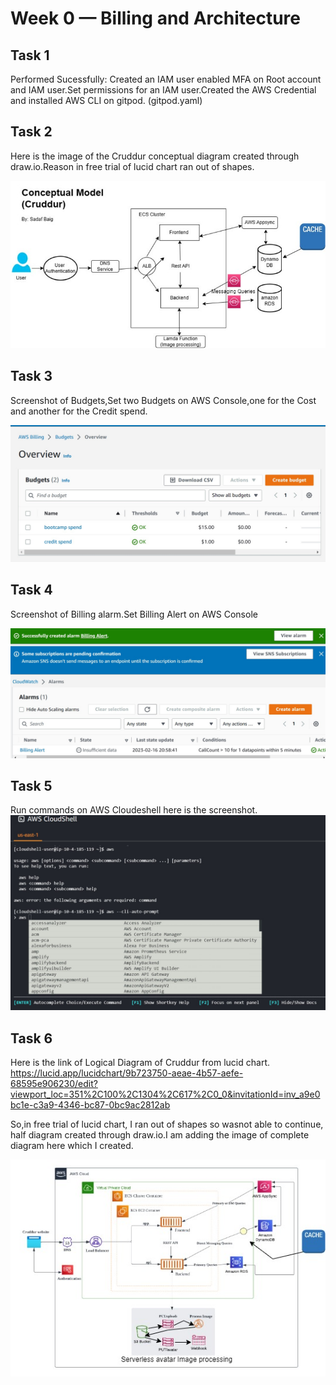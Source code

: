# Week 0 — Billing and Architecture

## Task 1

Performed Sucessfully: Created an IAM user enabled MFA on Root account and IAM user.Set permissions for an IAM user.Created the AWS Credential and installed AWS CLI on gitpod.
(gitpod.yaml)

## Task 2

Here is the image of the Cruddur conceptual diagram created through draw.io.Reason in free trial of lucid chart ran out of shapes.

![Conceptual Diagram](week0_images/ConceptualDiagram.jpg)


## Task 3
Screenshot of Budgets,Set two Budgets on AWS Console,one for the Cost and another for the Credit spend.

![Budget](week0_images/2BudgetSet.jpg)

## Task 4
Screenshot of Billing alarm.Set Billing Alert on AWS Console

![Billing alert](week0_images/BillingAlarm.jpg)

## Task 5

Run commands on AWS Cloudeshell here is the screenshot.
![CloudShell](week0_images/CloudshellRun.jpg)

## Task 6

Here is the link of Logical Diagram of Cruddur from lucid chart.
https://lucid.app/lucidchart/9b723750-aeae-4b57-aefe-68595e906230/edit?viewport_loc=351%2C100%2C1304%2C617%2C0_0&invitationId=inv_a9e0bc1e-c3a9-4346-bc87-0bc9ac2812ab

So,in free trial of lucid chart, I ran out of shapes so wasnot able to continue, half diagram created through draw.io.I am adding the image of complete diagram here which I created.

![CloudShell](week0_images/LogicalDiagram.jpg)